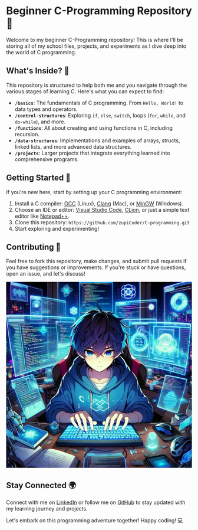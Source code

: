# Beginner C-Programming Repository 🚀

Welcome to my beginner C-Programming repository! This is where I'll be storing all of my school files, projects, and experiments as I dive deep into the world of C programming.

## What's Inside? 📂

This repository is structured to help both me and you navigate through the various stages of learning C. Here's what you can expect to find:

- **`/basics`**: The fundamentals of C programming. From `Hello, World!` to data types and operators.
- **`/control-structures`**: Exploring `if`, `else`, `switch`, loops (`for`, `while`, and `do-while`), and more.
- **`/functions`**: All about creating and using functions in C, including recursion.
- **`/data-structures`**: Implementations and examples of arrays, structs, linked lists, and more advanced data structures.
- **`/projects`**: Larger projects that integrate everything learned into comprehensive programs.

## Getting Started 🌟

If you're new here, start by setting up your C programming environment:

1. Install a C compiler: [GCC](https://gcc.gnu.org/) (Linux), [Clang](https://clang.llvm.org/) (Mac), or [MinGW](http://mingw.org/) (Windows).
2. Choose an IDE or editor: [Visual Studio Code](https://code.visualstudio.com/), [CLion](https://www.jetbrains.com/clion/), or just a simple text editor like [Notepad++](https://notepad-plus-plus.org/).
3. Clone this repository: `https://github.com/zupiCoder/C-programming.git`
4. Start exploring and experimenting!

## Contributing 🤝

Feel free to fork this repository, make changes, and submit pull requests if you have suggestions or improvements. If you're stuck or have questions, open an issue, and let's discuss!

<div align="center">
  <img src="images/avatar_50.webp" alt="Avatar">
</div>


## Stay Connected 🌍

Connect with me on [LinkedIn](your-linkedin-profile) or follow me on [GitHub](your-github-profile) to stay updated with my learning journey and projects.

Let's embark on this programming adventure together! Happy coding! 💻

